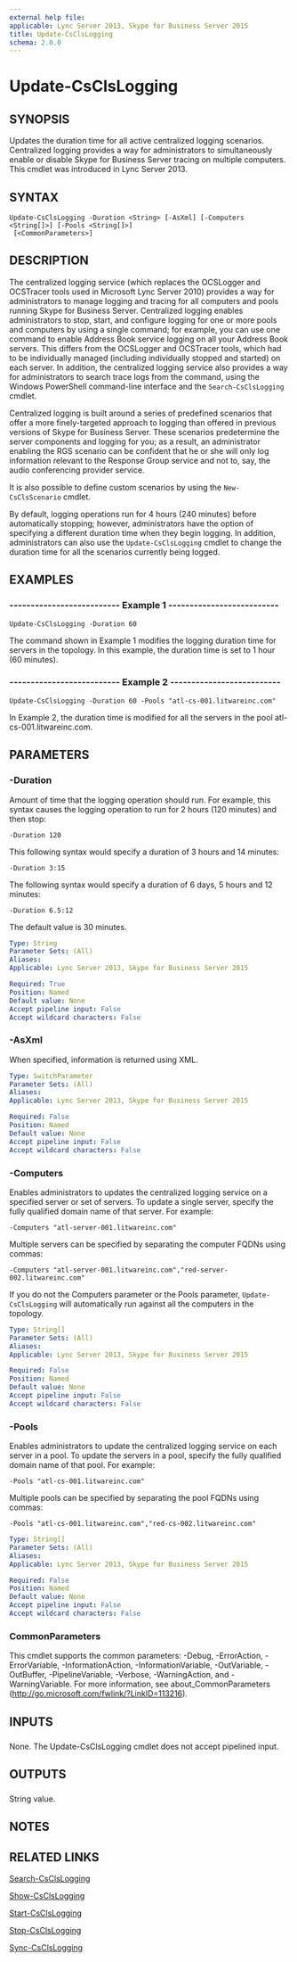 ```yaml
---
external help file: 
applicable: Lync Server 2013, Skype for Business Server 2015
title: Update-CsClsLogging
schema: 2.0.0
---
```


# Update-CsClsLogging

## SYNOPSIS
Updates the duration time for all active centralized logging scenarios.
Centralized logging provides a way for administrators to simultaneously enable or disable Skype for Business Server tracing on multiple computers.
This cmdlet was introduced in Lync Server 2013.


## SYNTAX

```
Update-CsClsLogging -Duration <String> [-AsXml] [-Computers <String[]>] [-Pools <String[]>]
 [<CommonParameters>]
```

## DESCRIPTION
The centralized logging service (which replaces the OCSLogger and OCSTracer tools used in Microsoft Lync Server 2010) provides a way for administrators to manage logging and tracing for all computers and pools running Skype for Business Server.
Centralized logging enables administrators to stop, start, and configure logging for one or more pools and computers by using a single command; for example, you can use one command to enable Address Book service logging on all your Address Book servers.
This differs from the OCSLogger and OCSTracer tools, which had to be individually managed (including individually stopped and started) on each server.
In addition, the centralized logging service also provides a way for administrators to search trace logs from the command, using the Windows PowerShell command-line interface and the `Search-CsClsLogging` cmdlet.

Centralized logging is built around a series of predefined scenarios that offer a more finely-targeted approach to logging than offered in previous versions of Skype for Business Server.
These scenarios predetermine the server components and logging for you; as a result, an administrator enabling the RGS scenario can be confident that he or she will only log information relevant to the Response Group service and not to, say, the audio conferencing provider service.

It is also possible to define custom scenarios by using the `New-CsClsScenario` cmdlet.

By default, logging operations run for 4 hours (240 minutes) before automatically stopping; however, administrators have the option of specifying a different duration time when they begin logging.
In addition, administrators can also use the `Update-CsClsLogging` cmdlet to change the duration time for all the scenarios currently being logged.



## EXAMPLES

### -------------------------- Example 1 --------------------------
```
Update-CsClsLogging -Duration 60
```

The command shown in Example 1 modifies the logging duration time for servers in the topology.
In this example, the duration time is set to 1 hour (60 minutes).


### -------------------------- Example 2 --------------------------
```
Update-CsClsLogging -Duration 60 -Pools "atl-cs-001.litwareinc.com"
```

In Example 2, the duration time is modified for all the servers in the pool atl-cs-001.litwareinc.com.


## PARAMETERS

### -Duration
Amount of time that the logging operation should run.
For example, this syntax causes the logging operation to run for 2 hours (120 minutes) and then stop:

`-Duration 120`

This following syntax would specify a duration of 3 hours and 14 minutes:

`-Duration 3:15`

The following syntax would specify a duration of 6 days, 5 hours and 12 minutes:

`-Duration 6.5:12`

The default value is 30 minutes.



```yaml
Type: String
Parameter Sets: (All)
Aliases: 
Applicable: Lync Server 2013, Skype for Business Server 2015

Required: True
Position: Named
Default value: None
Accept pipeline input: False
Accept wildcard characters: False
```

### -AsXml
When specified, information is returned using XML.

```yaml
Type: SwitchParameter
Parameter Sets: (All)
Aliases: 
Applicable: Lync Server 2013, Skype for Business Server 2015

Required: False
Position: Named
Default value: None
Accept pipeline input: False
Accept wildcard characters: False
```

### -Computers
Enables administrators to updates the centralized logging service on a specified server or set of servers.
To update a single server, specify the fully qualified domain name of that server.
For example:

`-Computers "atl-server-001.litwareinc.com"`

Multiple servers can be specified by separating the computer FQDNs using commas:

`-Computers "atl-server-001.litwareinc.com","red-server-002.litwareinc.com"`

If you do not the Computers parameter or the Pools parameter, `Update-CsClsLogging` will automatically run against all the computers in the topology.

```yaml
Type: String[]
Parameter Sets: (All)
Aliases: 
Applicable: Lync Server 2013, Skype for Business Server 2015

Required: False
Position: Named
Default value: None
Accept pipeline input: False
Accept wildcard characters: False
```

### -Pools
Enables administrators to update the centralized logging service on each server in a pool.
To update the servers in a pool, specify the fully qualified domain name of that pool.
For example:

`-Pools "atl-cs-001.litwareinc.com"`

Multiple pools can be specified by separating the pool FQDNs using commas:

`-Pools "atl-cs-001.litwareinc.com","red-cs-002.litwareinc.com"`

```yaml
Type: String[]
Parameter Sets: (All)
Aliases: 
Applicable: Lync Server 2013, Skype for Business Server 2015

Required: False
Position: Named
Default value: None
Accept pipeline input: False
Accept wildcard characters: False
```

### CommonParameters
This cmdlet supports the common parameters: -Debug, -ErrorAction, -ErrorVariable, -InformationAction, -InformationVariable, -OutVariable, -OutBuffer, -PipelineVariable, -Verbose, -WarningAction, and -WarningVariable. For more information, see about_CommonParameters (http://go.microsoft.com/fwlink/?LinkID=113216).

## INPUTS

###  
None.
The Update-CsClsLogging cmdlet does not accept pipelined input.

## OUTPUTS

###  
String value.

## NOTES

## RELATED LINKS

[Search-CsClsLogging](Search-CsClsLogging.md)

[Show-CsClsLogging](Show-CsClsLogging.md)

[Start-CsClsLogging](Start-CsClsLogging.md)

[Stop-CsClsLogging](Stop-CsClsLogging.md)

[Sync-CsClsLogging](Sync-CsClsLogging.md)
